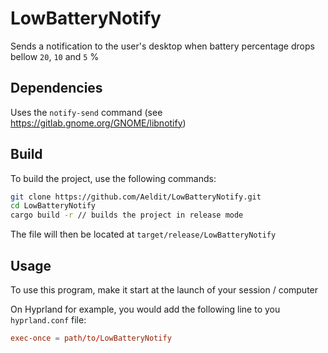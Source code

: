 # LowBatteryNotify

Sends a notification to the user's desktop when battery percentage drops bellow `20`, `10` and `5` %

## Dependencies
Uses the `notify-send` command (see https://gitlab.gnome.org/GNOME/libnotify)

## Build

To build the project, use the following commands:

```sh
git clone https://github.com/Aeldit/LowBatteryNotify.git
cd LowBatteryNotify
cargo build -r // builds the project in release mode
```

The file will then be located at `target/release/LowBatteryNotify`

## Usage

To use this program, make it start at the launch of your session / computer

On Hyprland for example, you would add the following line to you `hyprland.conf` file:

```conf
exec-once = path/to/LowBatteryNotify
```

